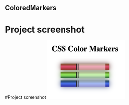 ## ColoredMarkers

# Project screenshot

#Project screenshot
<img src="images/projectFinal.png" alt="Project Screenshot" width="50%">
